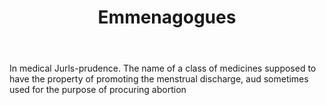 ---
title: Emmenagogues
letter: E
permalink: "/definitions/bld-emmenagogues.html"
body: In medical Jurls-prudence. The name of a class of medicines supposed to have
  the property of promoting the menstrual discharge, aud sometimes used for the purpose
  of procuring abortion
published_at: '2018-07-07'
source: Black's Law Dictionary 2nd Ed (1910)
layout: post
---